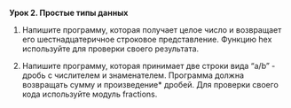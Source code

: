 **Урок 2. Простые типы данных**

1. Напишите программу, которая получает целое число 
и возвращает его шестнадцатеричное строковое представление. 
Функцию hex используйте для проверки своего результата.

2. Напишите программу, которая принимает две строки вида “a/b” - дробь с числителем 
и знаменателем. Программа должна возвращать сумму и произведение* дробей. 
Для проверки своего кода используйте модуль fractions.